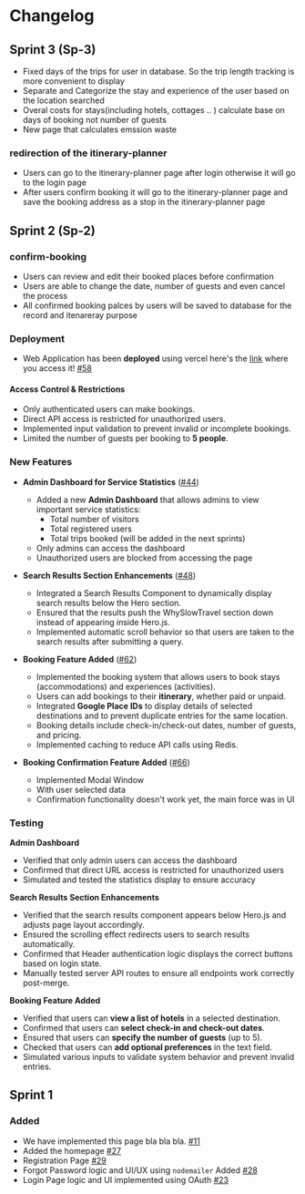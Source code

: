 # Changelog

## Sprint 3 (Sp-3)

- Fixed days of the trips for user in database. So the trip length tracking is more convenient to display
- Separate and Categorize the stay and experience of the user based on the location searched
- Overal costs for stays(including hotels, cottages .. ) calculate base on days of booking not number of guests
- New page that calculates emssion waste

### redirection of the itinerary-planner
- Users can go to the itinerary-planner page after login otherwise it will go to the login page
- After users confirm booking it will go to the itinerary-planner page and save the booking address as a stop in the itinerary-planner page

## Sprint 2 (Sp-2)  

### confirm-booking

- Users can review and edit their booked places before confirmation
- Users are able to change the date, number of guests and even cancel the process
- All confirmed booking palces by users will be saved to database for the record and itenareray purpose

### Deployment

- Web Application has been **deployed** using vercel here's the [link](https://drift-way.vercel.app) where you access it! [#58](https://github.com/mulla028/T9-Final_Project/pull/58)

#### **Access Control & Restrictions**

- Only authenticated users can make bookings.
- Direct API access is restricted for unauthorized users.
- Implemented input validation to prevent invalid or incomplete bookings.
- Limited the number of guests per booking to **5 people**.

### New Features

- **Admin Dashboard for Service Statistics** ([#44](https://github.com/mulla028/T9-Final_Project/pull/44))

  - Added a new **Admin Dashboard** that allows admins to view important service statistics:
    - Total number of visitors
    - Total registered users
    - Total trips booked (will be added in the next sprints)
  - Only admins can access the dashboard
  - Unauthorized users are blocked from accessing the page

- **Search Results Section Enhancements** ([#48](https://github.com/mulla028/T9-Final_Project/pull/48))

  - Integrated a Search Results Component to dynamically display search results below the Hero section.
  - Ensured that the results push the WhySlowTravel section down instead of appearing inside Hero.js.
  - Implemented automatic scroll behavior so that users are taken to the search results after submitting a query.

- **Booking Feature Added** ([#62](https://github.com/mulla028/T9-Final_Project/pull/62))

  - Implemented the booking system that allows users to book stays (accommodations) and experiences (activities).
  - Users can add bookings to their **itinerary**, whether paid or unpaid.
  - Integrated **Google Place IDs** to display details of selected destinations and to prevent duplicate entries for the same location.
  - Booking details include check-in/check-out dates, number of guests, and pricing.
  - Implemented caching to reduce API calls using Redis.

- **Booking Confirmation Feature Added** ([#66](https://github.com/mulla028/T9-Final_Project/pull/66))
  - Implemented Modal Window
  - With user selected data
  - Confirmation functionality doesn't work yet, the main force was in UI

### Testing

**Admin Dashboard**

- Verified that only admin users can access the dashboard
- Confirmed that direct URL access is restricted for unauthorized users
- Simulated and tested the statistics display to ensure accuracy

**Search Results Section Enhancements**

- Verified that the search results component appears below Hero.js and adjusts page layout accordingly.
- Ensured the scrolling effect redirects users to search results automatically.
- Confirmed that Header authentication logic displays the correct buttons based on login state.
- Manually tested server API routes to ensure all endpoints work correctly post-merge.

**Booking Feature Added**

- Verified that users can **view a list of hotels** in a selected destination.
- Confirmed that users can **select check-in and check-out dates**.
- Ensured that users can **specify the number of guests** (up to 5).
- Checked that users can **add optional preferences** in the text field.
- Simulated various inputs to validate system behavior and prevent invalid entries.

## Sprint 1

### Added

- We have implemented this page bla bla bla. [#11](https://github.com/mulla028/T9-Final_Project/pull/11)
- Added the homepage [#27](https://github.com/mulla028/T9-Final_Project/pull/27)
- Registration Page [#29](https://github.com/mulla028/T9-Final_Project/pull/29)
- Forgot Password logic and UI/UX using `nodemailer` Added [#28](https://github.com/mulla028/T9-Final_Project/pull/28)
- Login Page logic and UI implemented using OAuth [#23](https://github.com/mulla028/T9-Final_Project/pull/23)

